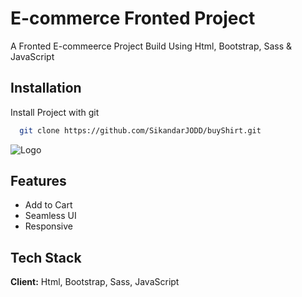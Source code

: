 # E-commerce Fronted Project

A Fronted E-commeerce Project Build Using Html, Bootstrap, Sass & JavaScript

## Installation

Install Project with git

```bash
  git clone https://github.com/SikandarJODD/buyShirt.git

```

![Logo](relative/LogoMain.png)

## Features

- Add to Cart
- Seamless UI
- Responsive

## Tech Stack

**Client:** Html, Bootstrap, Sass, JavaScript
